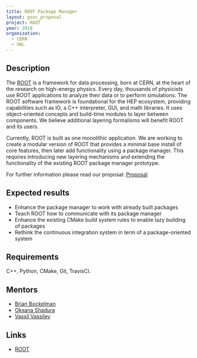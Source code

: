 ```yaml
---
title: ROOT Package Manager
layout: gsoc_proposal
project: ROOT
year: 2018
organization: 
  - CERN
  - UNL
---
```


## Description

The [ROOT](https://root.cern/) is a framework for data processing, born at CERN, at the heart of the research on high-energy physics. Every day, thousands of physicists use ROOT applications to analyze their data or to perform simulations. The ROOT software framework is foundational for the HEP ecosystem, providing capabilities such as IO, a C++ interpreter, GUI, and math libraries. It uses object-oriented concepts and build-time modules to layer between components. We believe additional layering formalisms will benefit ROOT and its users.

Currently, ROOT is built as one monolithic application. We are working to create a modular version of ROOT that provides a minimal base install of core features, then later add functionality using a package manager. This requires introducing new layering mechanisms and extending the functionality of the existing ROOT package manager prototype.

For further information please read our proposal: [Proposal](https://github.com/root-project/root-evolution/blob/master/proposals/0001-modularization.md)


## Expected results
* Enhance the package manager to work with already built packages
* Teach ROOT how to communicate with its package manager
* Enhance the existing CMake build system rules to enable lazy building of packages
* Rethink the continuous integration system in term of a package-oriented system


## Requirements
C++, Python, CMake, Git, TravisCI.

## Mentors
  * [Brian Bockelman](mailto:bbockelm@cse.unl.edu)
  * [Oksana Shadura](mailto:oksana.shadura@cern.ch)
  * [Vassil Vassilev](mailto:vasil.georgiev.vasilev@cern.ch)

## Links
  * [ROOT](https://root.cern/)
